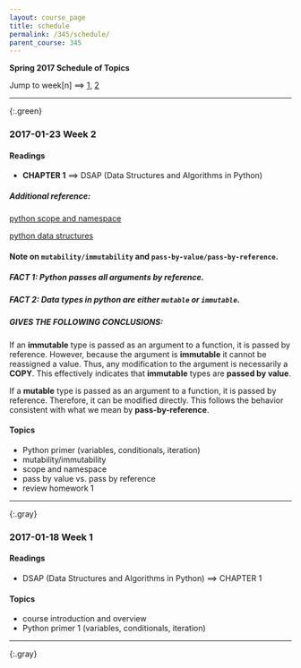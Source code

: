 ```yaml
---
layout: course_page
title: schedule
permalink: /345/schedule/
parent_course: 345
---
```


**Spring 2017 Schedule of Topics**

Jump to week[n] ==> [1](#week-1), [2](#week-2)

---

{:.green}
### 2017-01-23 Week 2 

#### Readings
- **CHAPTER 1** ==> DSAP (Data Structures and Algorithms in Python)

##### Additional reference:
[python scope and namespace](http://www.python-course.eu/passing_arguments.php)

[python data structures](https://docs.python.org/2/tutorial/datastructures.html#)

#### Note on ```mutability/immutability``` and ```pass-by-value/pass-by-reference```.

##### FACT 1: Python passes all arguments by reference.

##### FACT 2: Data types in python are either ```mutable``` or ```immutable```.

##### GIVES THE FOLLOWING CONCLUSIONS:
If an **immutable** type is passed as an argument to a function, it is passed by reference. However, because the argument is **immutable** it cannot be reassigned a value. Thus, any modification to the argument is necessarily a **COPY**. This effectively indicates that **immutable** types are **passed by value**.

If a **mutable** type is passed as an argument to a function, it is passed by reference. Therefore, it can be modified directly. This follows the behavior consistent with what we mean by **pass-by-reference**.


#### Topics
- Python primer (variables, conditionals, iteration)
- mutability/immutability
- scope and namespace
- pass by value vs. pass by reference 
- review homework 1

---

{:.gray}
### 2017-01-18 Week 1 

#### Readings
- DSAP (Data Structures and Algorithms in Python) ==> CHAPTER 1

#### Topics
- course introduction and overview
- Python primer 1 (variables, conditionals, iteration)

---

{:.gray}

